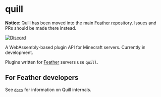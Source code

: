 # quill

**Notice**: Quill has been moved into the [main Feather repository](https://github.com/feather-rs/feather). Issues and PRs should be made there instead. 

[![Discord](https://img.shields.io/discord/619316022800809995)](https://discordapp.com/invite/4eYmK69)

A WebAssembly-based plugin API for Minecraft servers. Currently in development.

Plugins written for [Feather](https://github.com/feather-rs/feather) servers use `quill`.

## For Feather developers
See [`docs`](./docs) for information on Quill internals.
